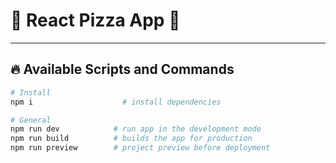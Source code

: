 # 🍕 React Pizza App 🍕

---

## 🔥 Available Scripts and Commands

```bash
# Install
npm i                    # install dependencies
```

```bash
# General
npm run dev            # run app in the development mode
npm run build          # builds the app for production
npm run preview        # project preview before deployment
```
